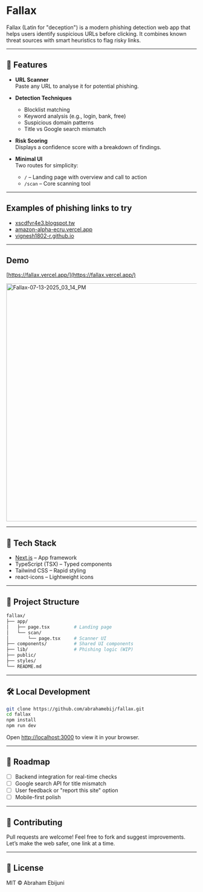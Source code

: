 # Fallax
Fallax (Latin for "deception") is a modern phishing detection web app that helps users identify suspicious URLs before clicking. It combines known threat sources with smart heuristics to flag risky links.

---

## 🚀 Features

- **URL Scanner**  
  Paste any URL to analyse it for potential phishing.

- **Detection Techniques**  
  - Blocklist matching  
  - Keyword analysis (e.g., login, bank, free)  
  - Suspicious domain patterns  
  - Title vs Google search mismatch  

- **Risk Scoring**  
  Displays a confidence score with a breakdown of findings.

- **Minimal UI**  
  Two routes for simplicity:
  - `/` – Landing page with overview and call to action
  - `/scan` – Core scanning tool

---

## Examples of phishing links to try

- [xscdfvr4e3.blogspot.tw](xscdfvr4e3.blogspot.tw)
- [amazon-alpha-ecru.vercel.app](amazon-alpha-ecru.vercel.app)
- [vignesh1802-r.github.io](vignesh1802-r.github.io)

---

## Demo
[https://fallax.vercel.app/](https://fallax.vercel.app/)

<img width="942" height="628" alt="Fallax-07-13-2025_03_14_PM" src="https://github.com/user-attachments/assets/2fd8b103-f06b-4d9c-b83d-9e27eb2c6a1d" />

---

## 🧠 Tech Stack

- [Next.js](https://nextjs.org/) – App framework
- TypeScript (TSX) – Typed components
- Tailwind CSS – Rapid styling
- react-icons – Lightweight icons

---

## 📁 Project Structure

```bash
fallax/
├── app/
│   ├── page.tsx         # Landing page
│   └── scan/
│       └── page.tsx     # Scanner UI
├── components/          # Shared UI components
├── lib/                 # Phishing logic (WIP)
├── public/
├── styles/
└── README.md
````

---

## 🛠️ Local Development

```bash
git clone https://github.com/abrahamebij/fallax.git
cd fallax
npm install
npm run dev
```

Open [http://localhost:3000](http://localhost:3000) to view it in your browser.

---

## 📌 Roadmap

- [ ] Backend integration for real-time checks
- [ ] Google search API for title mismatch
- [ ] User feedback or "report this site" option
- [ ] Mobile-first polish

---

## 🤝 Contributing

Pull requests are welcome! Feel free to fork and suggest improvements. Let’s make the web safer, one link at a time.

---

## 📄 License

MIT © Abraham Ebijuni
